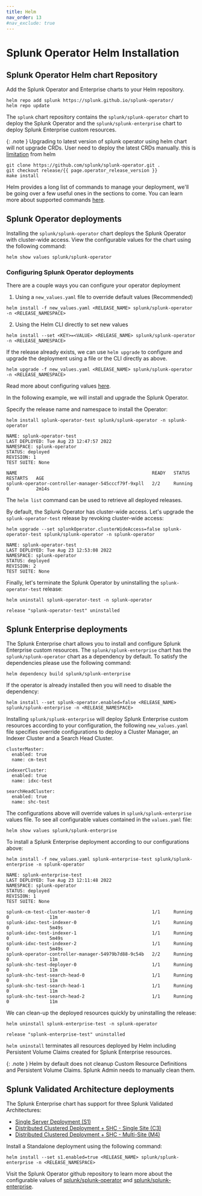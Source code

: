 ```yaml
---
title: Helm
nav_order: 13
#nav_exclude: true
---
```


# Splunk Operator Helm Installation

## Splunk Operator Helm chart Repository

Add the Splunk Operator and Enterprise charts to your Helm repository.

```
helm repo add splunk https://splunk.github.io/splunk-operator/
helm repo update
```

The ```splunk``` chart repository contains the ```splunk/splunk-operator``` chart to deploy the Splunk Operator and the ```splunk/splunk-enterprise``` chart to deploy Splunk Enterprise custom resources.

{: .note }
Upgrading to latest version of splunk operator using helm chart will not upgrade CRDs. User need to deploy the latest CRDs manually. this is [limitation](https://helm.sh/docs/chart_best_practices/custom_resource_definitions/) from helm

```
git clone https://github.com/splunk/splunk-operator.git .
git checkout release/{{ page.operator_release_version }}
make install
```

Helm provides a long list of commands to manage your deployment, we'll be going over a few useful ones in the sections to come. You can learn more about supported commands [here](https://helm.sh/docs/helm/helm/).

## Splunk Operator deployments

Installing the ```splunk/splunk-operator``` chart deploys the Splunk Operator with cluster-wide access. View the configurable values for the chart using the following command:

```
helm show values splunk/splunk-operator
```

### Configuring Splunk Operator deployments

There are a couple ways you can configure your operator deployment

1. Using a ```new_values.yaml``` file to override default values (Recommended)
```
helm install -f new_values.yaml <RELEASE_NAME> splunk/splunk-operator -n <RELEASE_NAMESPACE>
```

2. Using the Helm CLI directly to set new values
```
helm install --set <KEY>=<VALUE> <RELEASE_NAME> splunk/splunk-operator -n <RELEASE_NAMESPACE>
```

If the release already exists, we can use ```helm upgrade``` to configure and upgrade the deployment using a file or the CLI directly as above.

```
helm upgrade -f new_values.yaml <RELEASE_NAME> splunk/splunk-operator -n <RELEASE_NAMESPACE>
```

Read more about configuring values [here](https://helm.sh/docs/intro/using_helm/).

In the following example, we will install and upgrade the Splunk Operator.

Specify the release name and namespace to install the Operator:

```
helm install splunk-operator-test splunk/splunk-operator -n splunk-operator
```
```
NAME: splunk-operator-test
LAST DEPLOYED: Tue Aug 23 12:47:57 2022
NAMESPACE: splunk-operator
STATUS: deployed
REVISION: 1
TEST SUITE: None
```
```
NAME                                                  READY   STATUS    RESTARTS   AGE
splunk-operator-controller-manager-545cccf79f-9xpll   2/2     Running   0          2m14s
```
The ```helm list``` command can be used to retrieve all deployed releases.

By default, the Splunk Operator has cluster-wide access. Let's upgrade the ```splunk-operator-test``` release by revoking cluster-wide access:
```
helm upgrade --set splunkOperator.clusterWideAccess=false splunk-operator-test splunk/splunk-operator -n splunk-operator
```
```
NAME: splunk-operator-test
LAST DEPLOYED: Tue Aug 23 12:53:08 2022
NAMESPACE: splunk-operator
STATUS: deployed
REVISION: 2
TEST SUITE: None
```
Finally, let's terminate the Splunk Operator by uninstalling the ```splunk-operator-test``` release:
```
helm uninstall splunk-operator-test -n splunk-operator
```
```
release "splunk-operator-test" uninstalled
```

## Splunk Enterprise deployments

The Splunk Enterprise chart allows you to install and configure Splunk Enterprise custom resources. The ```splunk/splunk-enterprise``` chart has the ```splunk/splunk-operator``` chart as a dependency by default. To satisfy the dependencies please use the following command:
```
helm dependency build splunk/splunk-enterprise
```
If the operator is already installed then you will need to disable the dependency:
```
helm install --set splunk-operator.enabled=false <RELEASE_NAME> splunk/splunk-enterprise -n <RELEASE_NAMESPACE>
```
Installing ```splunk/splunk-enterprise``` will deploy Splunk Enterprise custom resources according to your configuration, the following ```new_values.yaml``` file specifies override configurations to deploy a Cluster Manager, an Indexer Cluster and a Search Head Cluster.

```
clusterMaster:
  enabled: true
  name: cm-test

indexerCluster:
  enabled: true
  name: idxc-test

searchHeadCluster:
  enabled: true
  name: shc-test
```
The configurations above will override values in ```splunk/splunk-enterprise``` values file.  To see all configurable values contained in the ```values.yaml``` file:
```
helm show values splunk/splunk-enterprise
```

To install a Splunk Enterprise deployment according to our configurations above:
```
helm install -f new_values.yaml splunk-enterprise-test splunk/splunk-enterprise -n splunk-operator
```
```
NAME: splunk-enterprise-test
LAST DEPLOYED: Tue Aug 23 12:11:48 2022
NAMESPACE: splunk-operator
STATUS: deployed
REVISION: 1
TEST SUITE: None
```
```
splunk-cm-test-cluster-master-0                       1/1     Running   0               11m
splunk-idxc-test-indexer-0                            1/1     Running   0               5m49s
splunk-idxc-test-indexer-1                            1/1     Running   0               5m49s
splunk-idxc-test-indexer-2                            1/1     Running   0               5m49s
splunk-operator-controller-manager-54979b7d88-9c54b   2/2     Running   0               11m
splunk-shc-test-deployer-0                            1/1     Running   0               11m
splunk-shc-test-search-head-0                         1/1     Running   0               11m
splunk-shc-test-search-head-1                         1/1     Running   0               11m
splunk-shc-test-search-head-2                         1/1     Running   0               11m
```
We can clean-up the deployed resources quickly by uninstalling the release:
```
helm uninstall splunk-enterprise-test -n splunk-operator
```
```
release "splunk-enterprise-test" uninstalled
```
```helm uninstall``` terminates all resources deployed by Helm including Persistent Volume Claims created for Splunk Enterprise resources.

{: .note }
Helm by default does not cleanup Custom Resource Definitions and Persistent Volume Claims. Splunk Admin needs to manually clean them.

## Splunk Validated Architecture deployments

The Splunk Enterprise chart has support for three Splunk Validated Architectures:

- [Single Server Deployment (S1)](https://www.splunk.com/pdfs/technical-briefs/splunk-validated-architectures.pdf#page=9)
- [Distributed Clustered Deployment + SHC - Single Site (C3)](https://www.splunk.com/pdfs/technical-briefs/splunk-validated-architectures.pdf#page=14)
- [Distributed Clustered Deployment + SHC - Multi-Site (M4)](https://www.splunk.com/pdfs/technical-briefs/splunk-validated-architectures.pdf#page=20)

Install a Standalone deployment using the following command:
```
helm install --set s1.enabled=true <RELEASE_NAME> splunk/splunk-enterprise -n <RELEASE_NAMESPACE>
```
Visit the Splunk Operator github repository to learn more about the configurable values of [splunk/splunk-operator](https://github.com/splunk/splunk-operator/blob/develop/helm-chart/splunk-operator/values.yaml) and [splunk/splunk-enterprise](https://github.com/splunk/splunk-operator/blob/develop/helm-chart/splunk-enterprise/values.yaml).
